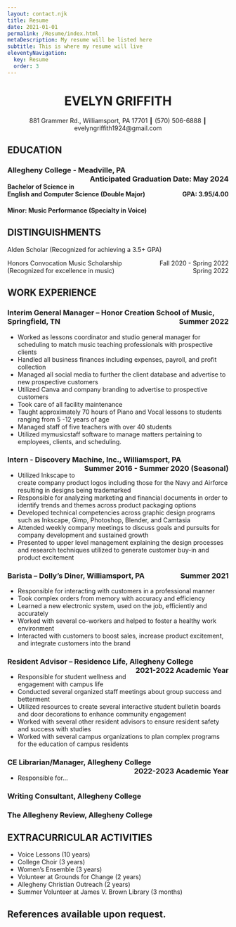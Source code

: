 ```yaml
---
layout: contact.njk
title: Resume
date: 2021-01-01
permalink: /Resume/index.html
metaDescription: My resume will be listed here
subtitle: This is where my resume will live
eleventyNavigation:
  key: Resume
  order: 3
---
```


# <div align=center>EVELYN GRIFFITH</div>

<div align="center">881 Grammer Rd., Williamsport, PA 17701 ┃ (570) 506-6888 ┃ evelyngriffith1924@gmail.com</div>

## EDUCATION
### Allegheny College - Meadville, PA 	<div dir="auto" style="float: right">Anticipated Graduation Date: May 2024</div>
#### Bachelor of Science in English and Computer Science (Double Major)<div dir="auto" style="float: right">GPA: 3.95/4.00</div>
#### Minor: Music Performance (Specialty in Voice)   

## DISTINGUISHMENTS
Alden Scholar (Recognized for achieving a 3.5+ GPA)	<div dir="auto" style="float: right">Fall 2020 - Spring 2022</div>
Honors Convocation Music Scholarship (Recognized for excellence in music) <div dir="auto" style="float: right">Spring 2022</div>

## WORK EXPERIENCE
### Interim General Manager – Honor Creation School of Music, Springfield, TN<div dir="auto" style="float: right">Summer 2022</div>

- Worked as lessons coordinator and studio general manager for scheduling to match music teaching professionals with prospective clients
- Handled all business finances including expenses, payroll, and profit collection
- Managed all social media to further the client database and advertise to new prospective customers
- Utilized Canva and company branding to advertise to prospective customers
- Took care of all facility maintenance
- Taught approximately 70 hours of Piano and Vocal lessons to students ranging from 5 -12 years of age
- Managed staff of five teachers with over 40 students
- Utilized mymusicstaff software to manage matters pertaining to employees, clients, and scheduling. 

### Intern - Discovery Machine, Inc., Williamsport, PA<div dir="auto" style="float: right">Summer 2016 - Summer 2020 (Seasonal)</div>

- Utilized Inkscape to create company product logos including those for the Navy and Airforce resulting in designs being trademarked
- Responsible for analyzing marketing and financial documents in order to identify trends and themes across product packaging options  
- Developed technical competencies across graphic design programs such as Inkscape, Gimp, Photoshop, Blender, and Camtasia
- Attended weekly company meetings to discuss goals and pursuits for company development and sustained growth
- Presented to upper level management explaining the design processes and research techniques utilized to generate customer buy-in and product excitement

### Barista – Dolly’s Diner, Williamsport, PA<div dir="auto" style="float: right">Summer 2021<div>

- Responsible for interacting with customers in a professional manner
- Took complex orders from memory with accuracy and efficiency
- Learned a new electronic system, used on the job, efficiently and accurately
- Worked with several co-workers and helped to foster a healthy work environment
- Interacted with customers to boost sales, increase product excitement, and integrate customers into the brand

### Resident Advisor – Residence Life, Allegheny College<div dir="auto" style="float: right">2021-2022 Academic Year<div>

- Responsible for student wellness and engagement with campus life
- Conducted several organized staff meetings about group success and betterment
- Utilized resources to create several interactive student bulletin boards and door decorations to enhance community engagement
- Worked with several other resident advisors to ensure resident safety and success with studies
- Worked with several campus organizations to plan complex programs for the education of campus residents

### CE Librarian/Manager, Allegheny College<div dir="auto" style="float: right">2022-2023 Academic Year</div>
- Responsible for...

### Writing Consultant, Allegheny College

### The Allegheny Review, Allegheny College

## EXTRACURRICULAR ACTIVITIES

- Voice Lessons (10 years)
- College Choir (3 years)
- Women’s Ensemble (3 years)
- Volunteer at Grounds for Change (2 years)
- Allegheny Christian Outreach (2 years)
- Summer Volunteer at James V. Brown Library (3 months)

## References available upon request.
